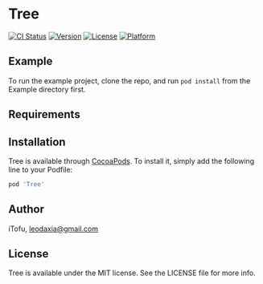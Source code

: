 # Tree

[![CI Status](https://img.shields.io/travis/iTofu/Tree.svg?style=flat)](https://travis-ci.org/iTofu/Tree)
[![Version](https://img.shields.io/cocoapods/v/Tree.svg?style=flat)](https://cocoapods.org/pods/Tree)
[![License](https://img.shields.io/cocoapods/l/Tree.svg?style=flat)](https://cocoapods.org/pods/Tree)
[![Platform](https://img.shields.io/cocoapods/p/Tree.svg?style=flat)](https://cocoapods.org/pods/Tree)

## Example

To run the example project, clone the repo, and run `pod install` from the Example directory first.

## Requirements

## Installation

Tree is available through [CocoaPods](https://cocoapods.org). To install
it, simply add the following line to your Podfile:

```ruby
pod 'Tree'
```

## Author

iTofu, leodaxia@gmail.com

## License

Tree is available under the MIT license. See the LICENSE file for more info.
